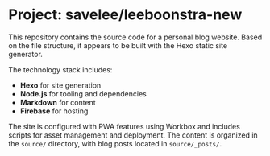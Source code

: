 # Project: savelee/leeboonstra-new

This repository contains the source code for a personal blog website. Based on the file structure, it appears to be built with the Hexo static site generator.

The technology stack includes:
- **Hexo** for site generation
- **Node.js** for tooling and dependencies
- **Markdown** for content
- **Firebase** for hosting

The site is configured with PWA features using Workbox and includes scripts for asset management and deployment. The content is organized in the `source/` directory, with blog posts located in `source/_posts/`.
